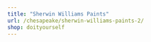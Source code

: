 ```yaml
---
title: "Sherwin Williams Paints"
url: /chesapeake/sherwin-williams-paints-2/
shop: doityourself
---
```

